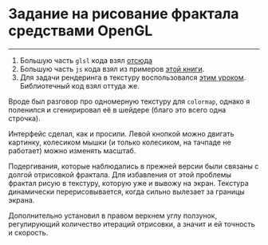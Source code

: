 # Задание на рисование фрактала средствами OpenGL
----------------------

1. Большую часть `glsl` кода взял [отсюда](https://github.com/frangaren/opengl-fractal)
1. Большую часть `js` кода взял из примеров [этой книги](https://sites.google.com/site/webglbook/).
1. Для задачи рендеринга в текстуру воспользовался [этим уроком](https://webglfundamentals.org/webgl/lessons/ru/webgl-render-to-texture.html). Библиотечный код взял оттуда же.

Вроде был разговор про одномерную текстуру для `colormap`, однако я поленился и сгенирировал её в шейдере
(благо это всего одна строчка).

Интерфейс сделал, как и просили. Левой кнопкой можно двигать картинку, колесиком мышки (и только колесиком, на тачпаде не работает) можно изменять масштаб.

Подергивания, которые наблюдались в прежней версии были связаны с долгой отрисовкой фрактала. Для избавления от этой проблемы фрактал рисую в текстуру, которую уже и вывожу на экран. Текстура динамически перерисовывается, когда сильно вылезает за границы экрана.

Дополнительно установил в правом верхнем углу ползунок, регулирующий количество итераций отрисовки, а значит и ей точность и скорость.
